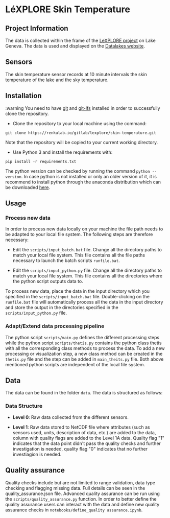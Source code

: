 # LéXPLORE Skin Temperature

## Project Information

The data is collected within the frame of the [LeXPLORE project](https://wp.unil.ch/lexplore/) on Lake Geneva. 
The data is used and displayed on the [Datalakes website](https://www.datalakes-eawag.ch/).

## Sensors

The skin temperature sensor records at 10 minute intervals the skin temperature of the lake and the sky temperature. 

## Installation

:warning You need to have [git](https://git-scm.com/downloads) and [git-lfs](https://git-lfs.github.com/) installed in order to successfully clone the repository.

- Clone the repository to your local machine using the command: 

 `git clone https://renkulab.io/gitlab/lexplore/skin-temperature.git`
 
 Note that the repository will be copied to your current working directory.

- Use Python 3 and install the requirements with:

 `pip install -r requirements.txt`

 The python version can be checked by running the command `python --version`. In case python is not installed or only an older version of it, it is recommend to install python through the anaconda distribution which can be downloaded [here](https://www.anaconda.com/products/individual). 

## Usage

### Process new data

In order to process new data locally on your machine the file path needs to be adapted to your local file system. The following steps are therefore necessary: 

- Edit the `scripts/input_batch.bat` file. Change all the directory paths to match your local file system. This file contains all the file paths necessary to launch the batch scripts `runfile.bat`.

- Edit the `scripts/input_python.py` file. Change all the directory paths to match your local file system. This file contains all the directories where the python script outputs data to.

To process new data, place the data in the input directory which you specified in the `scripts/input_batch.bat` file. Double-clicking on the `runfile.bat` file will automatically 
process all the data in the input directory and store the output in the directories specified in the `scripts/input_python.py` file. 

### Adapt/Extend data processing pipeline

The python script `scripts/main.py` defines the different processing steps while the python script `scripts/thetis.py` contains the python class thetis with all the corresponding 
class methods to process the data. To add a new processing or visualization step, a new class method can be created in the `thetis.py` file and the step can be added in `main_theits.py` file.
Both above mentioned python scripts are independent of the local file system.

## Data

The data can be found in the folder `data`. The data is structured as follows:

### Data Structure

- **Level 0**: Raw data collected from the different sensors.

- **Level 1**: Raw data stored to NetCDF file where attributes (such as sensors used, units, description of data, etc.) are added to the data, column with quality flags are added to the Level 1A data. Quality flag "1" indicates that the data point didn't pass the 
quality checks and further investigation is needed, quality flag "0" indicates that no further investiagion is needed.

## Quality assurance

Quality checks include but are not limited to range validation, data type checking and flagging missing data. Full details can be seen in the quality_assurance.json file.
Advanced quality assurance can be run using the `scripts/quality_assurance.py` function. In order to better define the quality assurance users can interact with the data and define
new quality assurance checks in `notebooks/define_quality assurance.ipynb`.